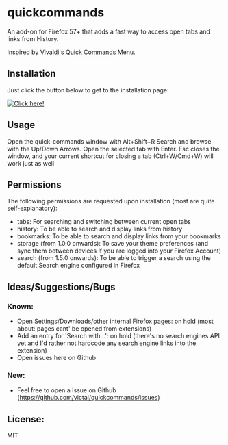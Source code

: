 # quickcommands

An add-on for Firefox 57+ that adds a fast way to access open tabs and links from History.

Inspired by Vivaldi's [Quick Commands](https://help.vivaldi.com/article/quick-commands/) Menu.

## Installation 

Just click the button below to get to the installation page:

[![Click here!](https://addons.cdn.mozilla.net/static/img/addons-buttons/AMO-button_1.png)](https://addons.mozilla.org/en-US/firefox/addon/quick-commands/)

## Usage

Open the quick-commands window with Alt+Shift+R
Search and browse with the Up/Down Arrows.
Open the selected tab with Enter.
Esc closes the window, and your current shortcut for closing a tab (Ctrl+W/Cmd+W) will work just as well

## Permissions

The following permissions are requested upon installation (most are quite self-explanatory):
- tabs: For searching and switching between current open tabs
- history: To be able to search and display links from history
- bookmarks: To be able to search and display links from your bookmarks
- storage (from 1.0.0 onwards): To save your theme preferences (and sync them between devices if you are logged into your Firefox Account)
- search (from 1.5.0 onwards): To be able to trigger a search using the default Search engine configured in Firefox

## Ideas/Suggestions/Bugs

### Known:
- Open Settings/Downloads/other internal Firefox pages: on hold (most about: pages cant' be opened from extensions)
- Add an entry for 'Search with...': on hold (there's no search engines API yet and I'd rather not hardcode any search engine links into the extension)
- Open issues here on Github

### New:
- Feel free to open a Issue on Github (https://github.com/victal/quickcommands/issues)


## License:

MIT
